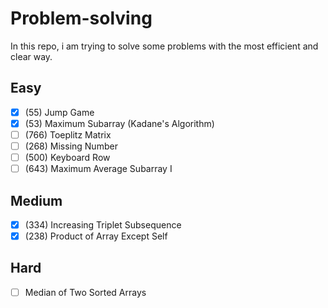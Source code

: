 # Problem-solving
In this repo, i am trying to solve some problems with the most efficient and clear way.
## Easy
- [X] (55) Jump Game
- [X] (53) Maximum Subarray (Kadane's Algorithm)
- [ ] (766) Toeplitz Matrix
- [ ] (268) Missing Number
- [ ] (500) Keyboard Row
- [ ] (643) Maximum Average Subarray I
## Medium
- [X] (334) Increasing Triplet Subsequence
- [X] (238) Product of Array Except Self
## Hard
- [ ] Median of Two Sorted Arrays
